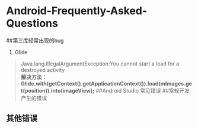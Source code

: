 # Android-Frequently-Asked-Questions
##第三库经常出现的bug
  1. Glide
  >Java.lang.IllegalArgumentException:You cannot start a load for a destroyed activity  
  <b> 解决方法：Glide.with(getContext().getApplicationContext()).load(mImages.get(position)).into(imageView);</b>
##Android Studio 常见错误
##常规开发产生的错误
## 其他错误



